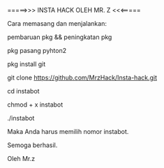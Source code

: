 =====>>> INSTA HACK OLEH MR. Z <<<=====

Cara memasang dan menjalankan:

pembaruan pkg && peningkatan pkg

pkg pasang pyhton2

pkg install git

git clone https://github.com/MrzHack/Insta-hack.git

cd instabot

chmod + x instabot

./instabot

Maka Anda harus memilih nomor instabot.

Semoga berhasil. 

Oleh Mr.z

